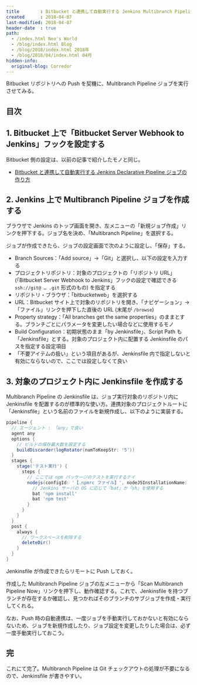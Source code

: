 ```yaml
---
title        : Bitbucket と連携して自動実行する Jenkins Multibranch Pipeline ジョブの作り方
created      : 2018-04-07
last-modified: 2018-04-07
header-date  : true
path:
  - /index.html Neo's World
  - /blog/index.html Blog
  - /blog/2018/index.html 2018年
  - /blog/2018/04/index.html 04月
hidden-info:
  original-blog: Corredor
---
```


Bitbucket リポジトリへの Push を契機に、Multibranch Pipeline ジョブを実行させてみる。

## 目次

## 1. Bitbucket 上で「Bitbucket Server Webhook to Jenkins」フックを設定する

Bitbucket 側の設定は、以前の記事で紹介したモノと同じ。

- [Bitbucket と連携して自動実行する Jenkins Declarative Pipeline ジョブの作り方](/blog/2018/04/06-01.html)

## 2. Jenkins 上で Multibranch Pipeline ジョブを作成する

ブラウザで Jenkins のトップ画面を開き、左メニューの「新規ジョブ作成」リンクを押下する。ジョブ名を決め、「Multibranch Pipeline」を選択する。

ジョブが作成できたら、ジョブの設定画面で次のように設定し、「保存」する。

- Branch Sources：「Add source」→「Git」と選択し、以下の設定を入力する
- プロジェクトリポジトリ：対象のプロジェクトの「リポジトリ URL」(「Bitbucket Server Webhook to Jenkins」フックの設定で確認できる `ssh://git@ … .git` 形式のもの) を指定する
- リポジトリ・ブラウザ：「bitbucketweb」を選択する
- URL：Bitbucket サイト上で対象のリポジトリを開き、「ナビゲーション」→「ファイル」リンクを押下した直後の URL (末尾が `/browse`)
- Property strategy：「All branches get the same properties」のままとする。ブランチごとにパラメータを変更したい場合などに使用するモノ
- Build Configuration：初期状態のまま「by Jenkinsfile」、Script Path も「Jenkinsfile」とする。対象のプロジェクト内に配置する Jenkinsfile のパスを指定する設定項目
- 「不要アイテムの扱い」という項目があるが、Jenkinsfile 内で指定しないと有効にならないので、ここでは設定しなくて良い

## 3. 対象のプロジェクト内に Jenkinsfile を作成する

Multibranch Pipeline の Jenkinsfile は、ジョブ実行対象のリポジトリ内に Jenkinsfile を配置するのが標準的な使い方。連携対象のプロジェクトルートに「Jenkinsfile」という名前のファイルを新規作成し、以下のように実装する。

```groovy
pipeline {
  // エージェント : 「any」で良い
  agent any
  options {
    // ビルドの保存最大数を設定する
    buildDiscarder(logRotator(numToKeepStr: '5'))
  }
  stages {
    stage('テスト実行') {
      steps {
        // ここでは npm パッケージのテストを実行するテイ
        nodejs(configId: '【.npmrc ファイル】', nodeJSInstallationName: '【利用する Node.js】') {
          // Jenkins サーバの OS に応じて「bat」か「sh」を使用する
          bat 'npm install'
          bat 'npm test'
        }
      }
    }
  }
  post {
    always {
      // ワークスペースを削除する
      deleteDir()
    }
  }
}
```

Jenkinsfile が作成できたらリモートに Push しておく。

作成した Multibranch Pipeline ジョブの左メニューから「Scan Multibranch Pipeline Now」リンクを押下し、動作確認する。これで、Jenkinsfile を持つブランチが存在するか確認し、見つかればそのブランチのサブジョブを作成・実行してくれる。

なお、Push 時の自動連携は、一度ジョブを手動実行しておかないと有効にならないため、ジョブを新規作成したり、ジョブ設定を変更したりした場合は、必ず一度手動実行しておこう。

## 完

これにて完了。Multibranch Pipeline は Git チェックアウトの処理が不要になるので、Jenkinsfile が書きやすい。
